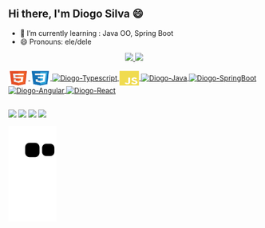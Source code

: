 ## Hi there, I'm Diogo Silva 😄

- 🌱 I’m currently learning : Java OO, Spring Boot
- 😄 Pronouns: ele/dele

<div align="center">
  <a href="https://github.com/diogodvs">
  <img height="180em" src="https://github-readme-stats.vercel.app/api?username=diogodvs&show_icons=true&theme=dracula&include_all_commits=true&count_private=true"/>
  <img height="180em" src="https://github-readme-stats.vercel.app/api/top-langs/?username=diogodvs&layout=compact&langs_count=7&theme=dracula"/>
</div>
<div style="display: inline_block"><br>
  <img align="center" alt="Diogo-HTML" height="30" width="40" src="https://raw.githubusercontent.com/devicons/devicon/master/icons/html5/html5-original.svg">
  <img align="center" alt="Diogo-CSS" height="30" width="40" src="https://raw.githubusercontent.com/devicons/devicon/master/icons/css3/css3-original.svg">
  <img align="center" alt="Diogo-Typescript" height="30" width="30" src="https://cdn.icon-icons.com/icons2/2415/PNG/512/typescript_original_logo_icon_146317.png">
  <img align="center" alt="Diogo-Js" height="30" width="40" src="https://raw.githubusercontent.com/devicons/devicon/master/icons/javascript/javascript-plain.svg">
  <img align="center" alt="Diogo-Java" height="30" width="40" src="https://cdn4.iconfinder.com/data/icons/logos-and-brands/512/181_Java_logo_logos-256.png">
  <img align="center" alt="Diogo-SpringBoot" height="30" width="40" src="https://cdn2.iconfinder.com/data/icons/boxicons-logos/24/bxl-spring-boot-512.png">
  <img align="center" alt="Diogo-Angular" height="30" width="40" src="https://cdn3.iconfinder.com/data/icons/logos-3/250/angular-512.png">
  <img align="center" alt="Diogo-React" height="30" width="40" src="https://cdn0.iconfinder.com/data/icons/logos-brands-in-colors/128/react-512.png">
</div>
  
  ##
  
<div>
    <a href="https://www.instagram.com/diiogo_silva" target="_blank"><img src="https://img.shields.io/badge/-Instagram-%23E4405F?style=for-the-badge&logo=instagram&logoColor=white" target="_blank"></a>
   <a href = "mailto:dvsdevx@gmail.com"><img src="https://img.shields.io/badge/-Gmail-%23333?style=for-the-badge&logo=gmail&logoColor=white" target="_blank"></a>
  <a href="https://www.linkedin.com/in/diogo-silva-1653831a9" target="_blank"><img src="https://img.shields.io/badge/-LinkedIn-%230077B5?style=for-the-badge&logo=linkedin&logoColor=white" target="_blank"></a> 
  <a href = "https://api.whatsapp.com/send?phone=5544991457268"><img src ="https://img.shields.io/badge/WhatsApp-25D366?style=for-the-badge&logo=whatsapp&logoColor=white"></a>
</div>
  
   ![Snake animation](https://github.com/rafaballerini/rafaballerini/blob/output/github-contribution-grid-snake.svg)
  ##
